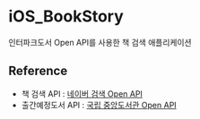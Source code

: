 # iOS_BookStory
인터파크도서 Open API를 사용한 책 검색 애플리케이션

## Reference
* 책 검색 API : [네이버 검색 Open API](https://developers.naver.com/docs/search/book/)
* 출간예정도서 API : [국립 중앙도서관 Open API](https://nl.go.kr/NL/contents/N31101030500.do)
